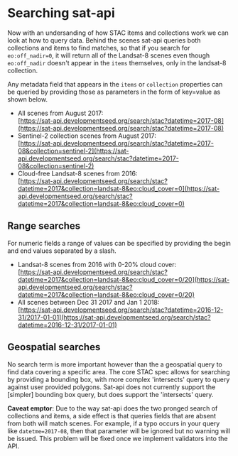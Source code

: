 # Searching sat-api

Now with an undersanding of how STAC items and collections work we can look at how to query data. Behind the scenes sat-api queries both collections and items to find matches, so that if you search for `eo:off_nadir=0`, it will return all of the Landsat-8 scenes even though `eo:off_nadir` doesn't appear in the `items` themselves, only in the landsat-8 collection.

Any metadata field that appears in the `items` or `collection` properties can be queried by providing those as parameters in the form of key=value as shown below.

- All scenes from August 2017:   
[https://sat-api.developmentseed.org/search/stac?datetime=2017-08](https://sat-api.developmentseed.org/search/stac?datetime=2017-08)
- Sentinel-2 collection scenes from August 2017:  
[https://sat-api.developmentseed.org/search/stac?datetime=2017-08&collection=sentinel-2](https://sat-api.developmentseed.org/search/stac?datetime=2017-08&collection=sentinel-2)
- Cloud-free Landsat-8 scenes from 2016:  
[https://sat-api.developmentseed.org/search/stac?datetime=2017&collection=landsat-8&eo:cloud_cover=0](https://sat-api.developmentseed.org/search/stac?datetime=2017&collection=landsat-8&eo:cloud_cover=0)

## Range searches

For numeric fields a range of values can be specified by providing the begin and end values separated by a slash. 

- Landsat-8 scenes from 2016 with 0-20% cloud cover:  
[https://sat-api.developmentseed.org/search/stac?datetime=2017&collection=landsat-8&eo:cloud_cover=0/20](https://sat-api.developmentseed.org/search/stac?datetime=2017&collection=landsat-8&eo:cloud_cover=0/20)
- All scenes between Dec 31 2017 and Jan 1 2018:  
[https://sat-api.developmentseed.org/search/stac?datetime=2016-12-31/2017-01-01](https://sat-api.developmentseed.org/search/stac?datetime=2016-12-31/2017-01-01)

## Geospatial searches

No search term is more important however than the a geospatial query to find data covering a specific area. The core STAC spec allows for searching by providing a bounding box, with more complex 'intersects' query to query against user provided polygons. Sat-api does not currently support the [simpler] bounding box query, but does support the 'intersects' query.

**Caveat emptor**: Due to the way sat-api does the two pronged search of collections and items, a side effect is that queries fields that are absent from both will match scenes. For example, if a typo occurs in your query like `datetme=2017-08`, then that parameter will be ignored but no warning will be issued. This problem will be fixed once we implement validators into the API.
